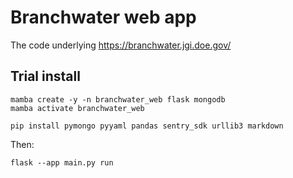 # Branchwater web app

The code underlying https://branchwater.jgi.doe.gov/

## Trial install

```
mamba create -y -n branchwater_web flask mongodb
mamba activate branchwater_web

pip install pymongo pyyaml pandas sentry_sdk urllib3 markdown
```

Then:
```
flask --app main.py run
```

